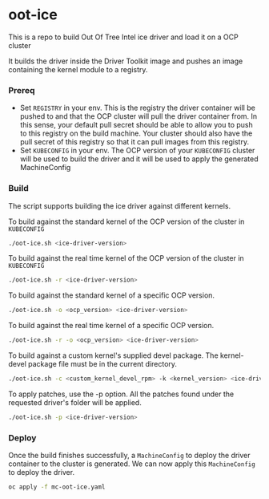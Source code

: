 # oot-ice

This is a repo to build Out Of Tree Intel ice driver and load it on a OCP cluster

It builds the driver inside the Driver Toolkit image and pushes an image containing the kernel module to a registry.

### Prereq
- Set `REGISTRY` in your env.  This is the registry the driver container will be pushed to and that the OCP cluster will pull the driver container from.
  In this sense, your default pull secret should be able to allow you to push to this registry on the build machine.
  Your cluster should also have the pull secret of this registry so that it can pull images from this registry.
- Set `KUBECONFIG` in your env.
  The OCP version of your `KUBECONFIG` cluster will be used to build the driver and it will be used to apply the generated MachineConfig



### Build
The script supports building the ice driver against different kernels.

To build against the standard kernel of the OCP version of the cluster in `KUBECONFIG`
```bash
./oot-ice.sh <ice-driver-version>
```

To build against the real time kernel of the OCP version of the cluster in `KUBECONFIG`
```bash
./oot-ice.sh -r <ice-driver-version>
```

To build against the standard kernel of a specific OCP version.
```bash
./oot-ice.sh -o <ocp_version> <ice-driver-version>
```

To build against the real time kernel of a specific OCP version.
```bash
./oot-ice.sh -r -o <ocp_version> <ice-driver-version>
```

To build against a custom kernel's supplied devel package.
The kernel-devel package file must be in the current directory.
```bash
./oot-ice.sh -c <custom_kernel_devel_rpm> -k <kernel_version> <ice-driver-version>
```

To apply patches, use the -p option. All the patches found under the requested driver's folder will be applied.

```bash
./oot-ice.sh -p <ice-driver-version>
```

### Deploy

Once the build finishes successfully, a `MachineConfig` to deploy the driver container to the cluster is generated.
We can now apply this `MachineConfig` to deploy the driver.

```bash
oc apply -f mc-oot-ice.yaml
```
